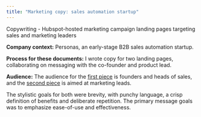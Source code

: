 ```yaml
---
title: "Marketing copy: sales automation startup"
---
```


Copywriting - Hubspot-hosted marketing campaign landing pages targeting sales and marketing leaders

**Company context:** Personas, an early-stage B2B sales automation startup. 

**Process for these documents:** I wrote copy for two landing pages, collaborating on messaging with the co-founder and product lead.

**Audience:** The audience for the [first piece](https://bennetthub500.github.io/personal/pdfs/PersonasFoundersLanding2.pdf) is founders and heads of sales, and the [second piece](https://bennetthub500.github.io/personal/pdfs/PersonasMktgLanding3.pdf) is aimed at marketing leads.  

The stylistic goals for both were brevity, with punchy language, a crisp definition of benefits and deliberate repetition.  The primary message goals was to emphasize ease-of-use and effectiveness. 


